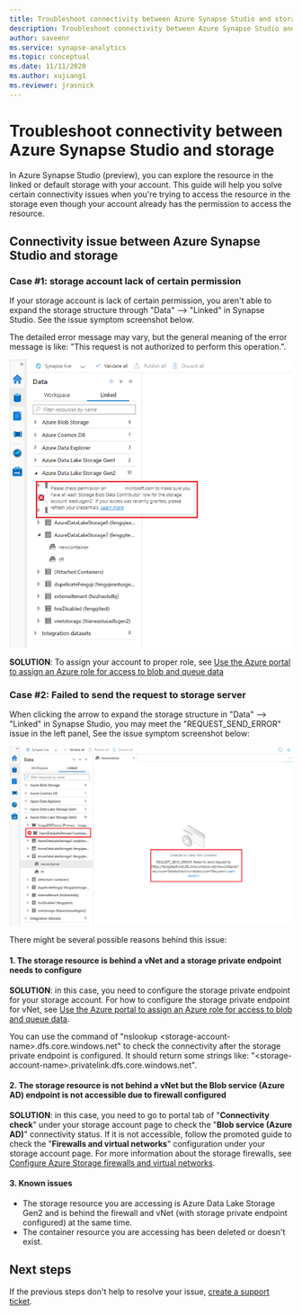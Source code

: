 ```yaml
---
title: Troubleshoot connectivity between Azure Synapse Studio and storage
description: Troubleshoot connectivity between Azure Synapse Studio and storage  
author: saveenr 
ms.service: synapse-analytics 
ms.topic: conceptual
ms.date: 11/11/2020
ms.author: xujiang1 
ms.reviewer: jrasnick
---
```


# Troubleshoot connectivity between Azure Synapse Studio and storage

In Azure Synapse Studio (preview), you can explore the resource in the linked or default storage with your account. This guide will help you solve certain connectivity issues when you're trying to access the resource in the storage even though your account already has the permission to access the resource.

## Connectivity issue between Azure Synapse Studio and storage

### Case #1: storage account lack of certain permission

If your storage account is lack of certain permission, you aren't able to expand the storage structure through "Data" --> "Linked" in Synapse Studio. See the issue symptom screenshot below. 

The detailed error message may vary, but the general meaning of the error message is like: "This request is not authorized to perform this operation.".

![Storage connectivity issue 1](media/troubleshoot-synapse-studio-and-storage-connectivity/storage-connectivity-issue.1.png)

**SOLUTION**: To assign your account to proper role, see [Use the Azure portal to assign an Azure role for access to blob and queue data](https://docs.microsoft.com/en-us/azure/storage/common/storage-auth-aad-rbac-portal)

### Case #2: Failed to send the request to storage server

When clicking the arrow to expand the storage structure in "Data" --> "Linked" in Synapse Studio, you may meet the "REQUEST_SEND_ERROR" issue in the left panel, See the issue symptom screenshot below:

![Storage connectivity issue 2](media/troubleshoot-synapse-studio-and-storage-connectivity/storage-connectivity-issue.2.png)

There might be several possible reasons behind this issue:

#### 1. The storage resource is behind a vNet and a storage private endpoint needs to configure

**SOLUTION**: in this case, you need to configure the storage private endpoint for your storage account. For how to configure the storage private endpoint for vNet, see [Use the Azure portal to assign an Azure role for access to blob and queue data](../security/how-to-connect-to-workspace-from-restricted-network.md).

You can use the command of "nslookup \<storage-account-name\>.dfs.core.windows.net" to check the connectivity after the storage private endpoint is configured. It should return some strings like: "\<storage-account-name\>.privatelink.dfs.core.windows.net".

#### 2. The storage resource is not behind a vNet but the Blob service (Azure AD) endpoint is not accessible due to firewall configured

**SOLUTION**: in this case, you need to go to portal tab of "**Connectivity check**" under your storage account page to check the "**Blob service (Azure AD)**" connectivity status. If it is not accessible, follow the promoted guide to check the "**Firewalls and virtual networks**" configuration under your storage account page. For more information about the storage firewalls, see [Configure Azure Storage firewalls and virtual networks](https://docs.microsoft.com/en-us/azure/storage/common/storage-network-security).

#### 3. Known issues 

* The storage resource you are accessing is Azure Data Lake Storage Gen2 and is behind the firewall and vNet (with storage private endpoint configured) at the same time.
* The container resource you are accessing has been deleted or doesn't exist.


## Next steps
If the previous steps don't help to resolve your issue, [create a support ticket](../../sql-data-warehouse/sql-data-warehouse-get-started-create-support-ticket.md).
